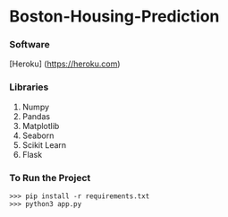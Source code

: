 # Boston-Housing-Prediction

### Software 
[Heroku] (https://heroku.com)

###  Libraries
1. Numpy
2. Pandas
3. Matplotlib
4. Seaborn
5. Scikit Learn
6. Flask

### To Run the Project
```
>>> pip install -r requirements.txt
>>> python3 app.py
```



